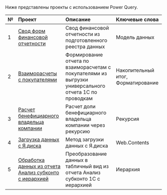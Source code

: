 Ниже представлены проекты с использованием Power Query.

| **№** | **Проект** | **Описание** | **Ключевые слова** |  
|:--|:-----------|:-------------|:---------------------- |
| 1 |[Свод форм финансовой отчетности](https://github.com/Anatoly-Kozlov/M_pet_projects/tree/main/%D0%A1%D0%B2%D0%BE%D0%B4%20%D1%84%D0%B8%D0%BD%D0%B0%D0%BD%D1%81%D0%BE%D0%B2%D0%BE%D0%B9%20%D0%BE%D1%82%D1%87%D0%B5%D1%82%D0%BD%D0%BE%D1%81%D1%82%D0%B8)|Свод финансовой отчетности из подготовленного реестра данных|Модель данных
| 2 |[Взаиморасчеты с покупателями](https://github.com/Anatoly-Kozlov/M_pet_projects/tree/main/%D0%92%D0%B5%D0%B4%D0%BE%D0%BC%D0%BE%D1%81%D1%82%D1%8C%20%D1%80%D0%B0%D1%81%D1%87%D0%B5%D1%82%D0%BE%D0%B2%20%D1%81%20%D0%BF%D0%BE%D0%BA%D1%83%D0%BF%D0%B0%D1%82%D0%B5%D0%BB%D1%8F%D0%BC%D0%B8)|Формирование отчета по взаиморасчетам с покупателями из выгрузки универсального отчета 1C по проводкам|Накопительный итог, Форматирование
| 3 |[Расчет бенефициарного владельца компании](https://github.com/Anatoly-Kozlov/M_pet_projects/tree/main/%D0%A0%D0%B0%D1%81%D1%87%D0%B5%D1%82%20%D0%B4%D0%BE%D0%BB%D0%B8%20%D0%B1%D0%B5%D0%BD%D0%B5%D1%84%D0%B8%D1%86%D0%B8%D0%B0%D1%80%D0%BD%D0%BE%D0%B3%D0%BE%20%D0%B2%D0%BB%D0%B0%D0%B4%D0%B5%D0%BB%D1%8C%D1%86%D0%B0%20%D0%BA%D0%BE%D0%BC%D0%BF%D0%B0%D0%BD%D0%B8%D0%B8)|Расчет доли бенефициарного владельца компании через рекурсию|Рекурсия
| 4 |[Загрузка данных с Я.диска](https://github.com/Anatoly-Kozlov/M_pet_projects/tree/main/%D0%97%D0%B0%D0%B3%D1%80%D1%83%D0%B7%D0%BA%D0%B0%20%D0%B4%D0%B0%D0%BD%D0%BD%D1%8B%D1%85%20%D1%81%20%D0%AF.%D0%B4%D0%B8%D1%81%D0%BA%D0%B0)|Метод загрузки данных с Я.диска| Web.Contents
| 5 |[Обработка данных из отчета Анализ субконто с иерархией](https://github.com/Anatoly-Kozlov/M_pet_projects/tree/2d9be282ba720fcd1b02b5eebfe415d26e94d259/%D0%9E%D0%B1%D1%80%D0%B0%D0%B1%D0%BE%D1%82%D0%BA%D0%B0%20%D0%B4%D0%B0%D0%BD%D0%BD%D1%8B%D1%85%20%D0%B8%D0%B7%20%D0%BE%D1%82%D1%87%D0%B5%D1%82%D0%B0%20%D0%90%D0%BD%D0%B0%D0%BB%D0%B8%D0%B7%20%D1%81%D1%83%D0%B1%D0%BA%D0%BE%D0%BD%D1%82%D0%BE%20%D1%81%20%D0%B8%D0%B5%D1%80%D0%B0%D1%80%D1%85%D0%B8%D0%B5%D0%B9)|Преобразование данных в табличный вид из отчета Анализ субконто 1С с иерархией  |Иерархия
